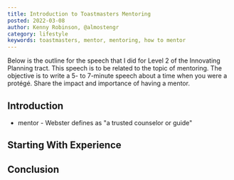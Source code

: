 ```yaml
---
title: Introduction to Toastmasters Mentoring
posted: 2022-03-08
author: Kenny Robinson, @almostengr
category: lifestyle
keywords: toastmasters, mentor, mentoring, how to mentor
---
```


Below is the outline for the speech that I did for Level 2 of the Innovating Planning tract. 
This speech is to be related to the topic of mentoring. 
The objective is to write
a 5- to 7-minute speech about a time when you were a protégé. Share the impact and importance of having a mentor.

## Introduction

* mentor - Webster defines as "a trusted counselor or guide"

## Starting With Experience



## Conclusion

